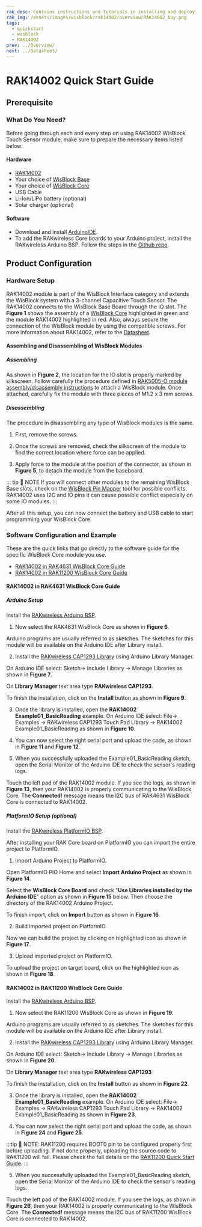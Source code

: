 ```yaml
---
rak_desc: Contains instructions and tutorials in installing and deploying your RAK14002. Instructions are written in a detailed and step-by-step manner for an easier experience in setting up your device. Aside from the hardware configuration, it also contains a software setup that includes detailed example codes that will help you get started.
rak_img: /assets/images/wisblock/rak14002/overview/RAK14002_buy.png
tags:
  - quickstart
  - wisblock
  - RAK14002
prev: ../Overview/ 
next: ../Datasheet/ 
---
```


# RAK14002 Quick Start Guide

## Prerequisite

### What Do You Need?

Before going through each and every step on using RAK14002 WisBlock Touch Sensor module, make sure to prepare the necessary items listed below:

#### Hardware

- [RAK14002](https://store.rakwireless.com/products/3-channel-touch-pad-module-rak14002)
- Your choice of [WisBlock Base](https://store.rakwireless.com/collections/wisblock-base) 
- Your choice of [WisBlock Core](https://store.rakwireless.com/collections/wisblock-core)
- USB Cable
- Li-Ion/LiPo battery (optional)
- Solar charger (optional)

#### Software

- Download and install [ArduinoIDE](https://www.arduino.cc/en/Main/Software).
- To add the RAKwireless Core boards to your Arduino project, install the RAKwireless Arduino BSP. Follow the steps in the [Github repo](https://github.com/RAKWireless/RAKwireless-Arduino-BSP-Index).

## Product Configuration

### Hardware Setup

RAK14002 module is part of the WisBlock Interface category and extends the WisBlock system with a  3-channel Capacitive Touch Sensor. The RAK14002 connects to the WisBlock Base Board through the IO slot. The **Figure 1** shows the assembly of a [WisBlock Core](https://store.rakwireless.com/collections/wisblock-core) highlighted in green and the module RAK14002 highlighted in red. Also, always secure the connection of the WisBlock module by using the compatible screws. For more information about RAK14002, refer to the [Datasheet](../Datasheet/).

<rk-img
  src="/assets/images/wisblock/rak14002/quickstart/rak14002_assembly.png"
  width="100%"
  caption="RAK14002 connection to WisBlock Base"
/>

#### Assembling and Disassembling of WisBlock Modules

##### Assembling


As shown in **Figure 2**, the location for the IO slot is properly marked by silkscreen. Follow carefully the procedure defined in [RAK5005-O module assembly/disassembly instructions](https://docs.rakwireless.com/Knowledge-Hub/Learn/RAK5005-O-Baseboard-Installation-Guide/) to attach a WisBlock module. Once attached, carefully fix the module with three pieces of M1.2 x 3&nbsp;mm screws.


<rk-img
  src="/assets/images/wisblock/rak14002/quickstart/rak14002_mounting.png"
  width="70%"
  caption="RAK14002 connection to WisBlock Base"
/>

##### Disassembling

The procedure in disassembling any type of WisBlock modules is the same. 

1. First, remove the screws.  

<rk-img
  src="/assets/images/wisblock/rak14002/quickstart/16.removing-screws.png"
  width="70%"
  caption="Removing screws from the WisBlock module"
/>

2. Once the screws are removed, check the silkscreen of the module to find the correct location where force can be applied.

<rk-img
  src="/assets/images/wisblock/rak14002/quickstart/17.detaching-silkscreen.png"
  width="70%"
  caption="Detaching silkscreen on the WisBlock module"
/>

3. Apply force to the module at the position of the connector, as shown in **Figure 5**, to detach the module from the baseboard.

<rk-img
  src="/assets/images/wisblock/rak14002/quickstart/18.detaching-module.png"
  width="70%"
  caption="Applying even forces on the proper location of a WisBlock module"
/>

::: tip 📝 NOTE
If you will connect other modules to the remaining WisBlock Base slots, check on the [WisBlock Pin Mapper](https://docs.rakwireless.com/Knowledge-Hub/Pin-Mapper/) tool for possible conflicts. RAK14002 uses I2C and IO pins it can cause possible conflict especially on some IO modules. 
:::


After all this setup, you can now connect the battery and USB cable to start programming your WisBlock Core.

### Software Configuration and Example

These are the quick links that go directly to the software guide for the specific WisBlock Core module you use.

- [RAK14002 in RAK4631 WisBlock Core Guide](/Product-Categories/WisBlock/RAK14002/Quickstart/#rak14002-in-rak4631-wisblock-core-guide)
- [RAK14002 in RAK11200 WisBlock Core Guide](/Product-Categories/WisBlock/RAK14002/Quickstart/#rak14002-in-rak11200-wisblock-core-guide)


#### RAK14002 in RAK4631 WisBlock Core Guide

##### Arduino Setup

Install the [RAKwireless Arduino BSP](https://github.com/RAKWireless/RAKwireless-Arduino-BSP-Index).

1. Now select the RAK4631 WisBlock Core as shown in **Figure 6**.

<rk-img
  src="/assets/images/wisblock/rak14002/quickstart/rak4631_board.png"
  width="100%"
  caption="Select RAK4631 as WisBlock Core"
/>

Arduino programs are usually referred to as sketches. The sketches for this module will be available on the Arduino IDE after Library install.

2. Install the [RAKwireless CAP1293 Library](https://github.com/RAKWireless/RAK14002-CAP1293-Library) using Arduino Library Manager.

On Arduino IDE select: Sketch-> Include Library -> Manage Libraries as shown in **Figure 7**.

<rk-img
  src="/assets/images/wisblock/rak14002/quickstart/rak4631_manage_library.png"
  width="100%"
  caption="Select Arduino Library Manager"
/>

On **Library Manager** text area type **RAKwireless CAP1293**.

<rk-img
  src="/assets/images/wisblock/rak14002/quickstart/cap1293_lib_manager_rak4631.png"
  width="100%"
  caption="Arduino Library Manager RAKwireless CAP1293"
/>

To finish the installation, click on the **Install** button as shown in **Figure 9**.
<rk-img
  src="/assets/images/wisblock/rak14002/quickstart/cap1293_install_rak4631.png"
  width="100%"
  caption="Finish RAKwireless CAP1293 Touch Pad Library Installation"
/>

3. Once the library is installed, open the **RAK14002 Example01_BasicReading** example. On Arduino IDE select: File-> Examples -> RAKwireless CAP1293 Touch Pad Library -> RAK14002 Example01_BasicReading as shown in **Figure 10**.
<rk-img
  src="/assets/images/wisblock/rak14002/quickstart/cap1293_example_rak4631.png"
  width="100%"
  caption="Open RAK14002 Example01_BasicReading Sketch"
/>

4. You can now select the right serial port and upload the code, as shown in **Figure 11** and  **Figure 12**.

<rk-img
  src="/assets/images/wisblock/rak14002/quickstart/rak4631_select_port.png"
  width="100%"
  caption="Selecting the correct Serial Port"
/>

<rk-img
  src="/assets/images/wisblock/rak14002/quickstart/cap1293_upload_rak4631.png"
  width="100%"
  caption="Uploading the RAK14002 example code on RAK4631"
/>

5. When you successfully uploaded the Example01_BasicReading sketch, open the Serial Monitor of the Arduino IDE to check the sensor's reading logs. 

Touch the left pad of the RAK14002 module. If you see the logs, as shown in **Figure 13**, then your RAK14002 is properly communicating to the WisBlock Core. The  **Connected!** message means the I2C bus of RAK4631 WisBlock Core is connected to RAK14002.

<rk-img
  src="/assets/images/wisblock/rak14002/quickstart/cap1293_log.png"
  width="80%"
  caption="RAK14002 sensor data logs"
/>

##### PlatformIO Setup (optional)

Install the [RAKwireless PlatformIO BSP](https://docs.rakwireless.com/Knowledge-Hub/Learn/Board-Support-Package-Installation-in-PlatformIO/).

After installing your RAK Core board on PlatformIO you can import the entire project to PlatformIO.

1. Import Arduino Project to PlatformIO.

Open PlatformIO PIO Home and select **Import Arduino Project** as shown in **Figure 14**.
<rk-img
  src="/assets/images/wisblock/rak14002/quickstart/pio-home-import.png"
  width="100%"
  caption="Import RAK14002 Arduino Project"
/>


Select the **WisBlock Core Board** and check "**Use Libraries installed by the Arduino IDE**" option as shown in **Figure 15** below. Then choose the directory of the RAK14002 Arduino Project.
<rk-img
  src="/assets/images/wisblock/rak14002/quickstart/import-project.png"
  width="100%"
  caption="Select Board and check Import Libraries"
/>

To finish import, click on **Import** button as shown in **Figure 16**.
<rk-img
  src="/assets/images/wisblock/rak14002/quickstart/finish-import.png"
  width="100%"
  caption="Select Board and check Import libraries"
/>

2. Build imported project on PlatformIO.

Now we can build the project by clicking on highlighted icon as shown in **Figure 17**.
<rk-img
  src="/assets/images/wisblock/rak14002/quickstart/build-project.png"
  width="100%"
  caption="Build Arduino imported project"
/>

3. Upload imported project on PlatformIO.

To upload the project on target board, click on the highlighted icon as shown in **Figure 18**.
<rk-img
  src="/assets/images/wisblock/rak14002/quickstart/upload-pio-project.png"
  width="100%"
  caption="Upload Arduino imported project"
/>

#### RAK14002 in RAK11200 WisBlock Core Guide

Install the [RAKwireless Arduino BSP](https://github.com/RAKWireless/RAKwireless-Arduino-BSP-Index).

1. Now select the RAK11200 WisBlock Core as shown in **Figure 19**.

<rk-img
  src="/assets/images/wisblock/rak14002/quickstart/rak11200_board.png"
  width="100%"
  caption="Select RAK11200 as WisBlock Core"
/>

Arduino programs are usually referred to as sketches. The sketches for this module will be available on the Arduino IDE after Library install.

2. Install the [RAKwireless CAP1293 Library](https://github.com/RAKWireless/RAK14002-CAP1293-Library) using Arduino Library Manager.

On Arduino IDE select: Sketch-> Include Library -> Manage Libraries as shown in **Figure 20**.

<rk-img
  src="/assets/images/wisblock/rak14002/quickstart/rak11200_manage_library.png"
  width="100%"
  caption="Select Arduino Library Manager"
/>

On **Library Manager** text area type **RAKwireless CAP1293**
<rk-img
  src="/assets/images/wisblock/rak14002/quickstart/cap1293_lib_manager_rak11200.png"
  width="100%"
  caption="Arduino Library Manager RAKwireless CAP1293"
/>

To finish the installation, click on the **Install** button as shown in **Figure 22**.
<rk-img
  src="/assets/images/wisblock/rak14002/quickstart/cap1293_install_rak11200.png"
  width="100%"
  caption="Finish RAKwireless CAP1293 Touch Pad Library Installation"
/>

3. Once the library is installed, open the **RAK14002 Example01_BasicReading** example. On Arduino IDE select: File-> Examples -> RAKwireless CAP1293 Touch Pad Library -> RAK14002 Example01_BasicReading as shown in **Figure 23**.
<rk-img
  src="/assets/images/wisblock/rak14002/quickstart/rak11200_example.png"
  width="100%"
  caption="Open RAK14002 Example01_BasicReading sketch"
/>

4. You can now select the right serial port and upload the code, as shown in **Figure 24** and  **Figure 25**.

<rk-img
  src="/assets/images/wisblock/rak14002/quickstart/rak11200_select_port.png"
  width="100%"
  caption="Selecting the correct Serial Port"
/>

:::tip 📝 NOTE:
RAK11200 requires BOOT0 pin to be configured properly first before uploading. If not done properly, uploading the source code to RAK11200 will fail. Please check the full details on the [RAK11200 Quick Start Guide](/Product-Categories/WisBlock/RAK11200/Quickstart/#uploading-to-wisblock).
:::

<rk-img
  src="/assets/images/wisblock/rak14002/quickstart/cap1293_upload_rak11200.png"
  width="100%"
  caption="Uploading the RAK14002 example code on RAK11200"
/>


5. When you successfully uploaded the Example01_BasicReading sketch, open the Serial Monitor of the Arduino IDE to check the sensor's reading logs. 

Touch the left pad of the RAK14002 module. If you see the logs, as shown in **Figure 26**, then your RAK14002 is properly communicating to the WisBlock Core. The  **Connected!** message means the I2C bus of RAK11200 WisBlock Core is connected to RAK14002.

<rk-img
  src="/assets/images/wisblock/rak14002/quickstart/cap1293_log_rak11200.png"
  width="80%"
  caption="RAK14002 sensor data logs"
/>
